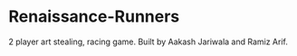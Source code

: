 # Renaissance-Runners
2 player art stealing, racing game. Built by Aakash Jariwala and Ramiz Arif. 
